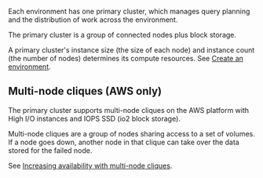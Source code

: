 Each environment has one primary cluster, which manages query planning and the distribution of work across the environment.

The primary cluster is a group of connected nodes plus block storage.

A primary cluster's instance size (the size of each node) and instance count (the number of nodes) determines its compute resources. See [Create an environment](qiv1640281527006.md).

## Multi-node cliques (AWS only)


The primary cluster supports multi-node cliques on the AWS platform with High I/O instances and IOPS SSD (io2 block storage).

Multi-node cliques are a group of nodes sharing access to a set of volumes. If a node goes down, another node in that clique can take over the data stored for the failed node.

See [Increasing availability with multi-node cliques](https://docs.teradata.com/access/sources/dita/topic?dita:topicPath=jhj1710287413096.dita&utm_source=console&utm_medium=iph).

